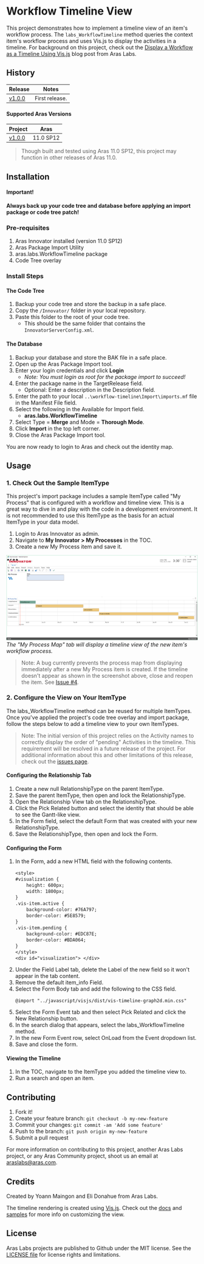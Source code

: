 # Workflow Timeline View

This project demonstrates how to implement a timeline view of an item's workflow process. The `labs_WorkflowTimeline` method queries the context item's workflow process and uses Vis.js to display the activities in a timeline. For background on this project, check out the [Display a Workflow as a Timeline Using Vis.js](http://community.aras.com/display-a-workflow-as-a-timeline-using-vis-js/) blog post from Aras Labs.

## History

Release | Notes
--------|--------
[v1.0.0](https://github.com/ArasLabs/workflow-timeline/releases/tag/v1.0.0) | First release.

#### Supported Aras Versions

Project | Aras
--------|------
[v1.0.0](https://github.com/ArasLabs/workflow-timeline/releases/tag/v1.0.0) | 11.0 SP12

> Though built and tested using Aras 11.0 SP12, this project may function in other releases of Aras 11.0.

## Installation

#### Important!
**Always back up your code tree and database before applying an import package or code tree patch!**

### Pre-requisites

1. Aras Innovator installed (version 11.0 SP12)
2. Aras Package Import Utility
3. aras.labs.WorkflowTimeline package
4. Code Tree overlay

### Install Steps

#### The Code Tree
1. Backup your code tree and store the backup in a safe place.
2. Copy the `/Innovator/` folder in your local repository.
3. Paste this folder to the root of your code tree.
	* This should be the same folder that contains the `InnovatorServerConfig.xml`.

#### The Database
1. Backup your database and store the BAK file in a safe place.
2. Open up the Aras Package Import tool.
3. Enter your login credentials and click **Login**
    * _Note: You must login as root for the package import to succeed!_
4. Enter the package name in the TargetRelease field.
    * Optional: Enter a description in the Description field.
5. Enter the path to your local `..\workflow-timeline\Import\imports.mf` file in the Manifest File field.
6. Select the following in the Available for Import field.
    * **aras.labs.WorkflowTimeline**
7. Select Type = **Merge** and Mode = **Thorough Mode**.
8. Click **Import** in the top left corner.
9. Close the Aras Package Import tool.

You are now ready to login to Aras and check out the identity map.

## Usage

### 1. Check Out the Sample ItemType

This project's import package includes a sample ItemType called "My Process" that is configured with a workflow and timeline view. This is a great way to dive in and play with the code in a development environment. It is not recommended to use this ItemType as the basis for an actual ItemType in your data model.

1. Login to Aras Innovator as admin.
2. Navigate to **My Innovator > My Processes** in the TOC.
3. Create a new My Process item and save it.

![screenshot](Screenshots/sample.png)
*The "My Process Map" tab will display a timeline view of the new item's workflow process.*

>Note: A bug currently prevents the process map from displaying immediately after a new My Process item is created. If the timeline doesn't appear as shown in the screenshot above, close and reopen the item. See [Issue #4](https://github.com/ArasLabs/workflow-timeline/issues/4).

### 2. Configure the View on Your ItemType

The labs_WorkflowTimeline method can be reused for multiple ItemTypes. Once you've applied the project's code tree overlay and import package, follow the steps below to add a timeline view to your own ItemTypes.

> Note: The initial version of this project relies on the Activity names to correctly display the order of "pending" Activities in the timeline. This requirement will be resolved in a future release of the project. For additional information about this and other limitations of this release, check out the [issues page](https://github.com/ArasLabs/workflow-timeline/issues).

#### Configuring the Relationship Tab
1. Create a new null RelationshipType on the parent ItemType.
2. Save the parent ItemType, then open and lock the RelationshipType.
3. Open the Relationship View tab on the RelationshipType.
4. Click the Pick Related button and select the identity that should be able to see the Gantt-like view.
5. In the Form field, select the default Form that was created with your new RelationshipType.
6. Save the RelationshipType, then open and lock the Form.

#### Configuring the Form
1. In the Form, add a new HTML field with the following contents.
    ```(javascript)
    <style>
    #visualization {
        height: 600px; 
        width: 1800px;
    }
    .vis-item.active {
        background-color: #76A797;
        border-color: #5E8579;
    }
    .vis-item.pending {
        background-color: #EDC87E;
        border-color: #BDA064;
    }
    </style>
    <div id="visualization"> </div>
    ```
2. Under the Field Label tab, delete the Label of the new field so it won't appear in the tab content.
3. Remove the default item_info Field.
4. Select the Form Body tab and add the following to the CSS field.
    ```(css)
    @import "../javascript/visjs/dist/vis-timeline-graph2d.min.css"
    ```
5. Select the Form Event tab and then select Pick Related and click the New Relationship button.
6. In the search dialog that appears, select the labs_WorkflowTimeline method.
7. In the new Form Event row, select OnLoad from the Event dropdown list.
8. Save and close the form.

#### Viewing the Timeline
1. In the TOC, navigate to the ItemType you added the timeline view to.
2. Run a search and open an item. 

## Contributing

1. Fork it!
2. Create your feature branch: `git checkout -b my-new-feature`
3. Commit your changes: `git commit -am 'Add some feature'`
4. Push to the branch: `git push origin my-new-feature`
5. Submit a pull request

For more information on contributing to this project, another Aras Labs project, or any Aras Community project, shoot us an email at araslabs@aras.com.

## Credits

Created by Yoann Maingon and Eli Donahue from Aras Labs. 

The timeline rendering is created using [Vis.js](http://visjs.org). Check out the [docs](http://visjs.org/docs/timeline) and [samples](http://visjs.org/timeline_examples.html) for more info on customizing the view.

## License

Aras Labs projects are published to Github under the MIT license. See the [LICENSE file](./LICENSE.md) for license rights and limitations.
